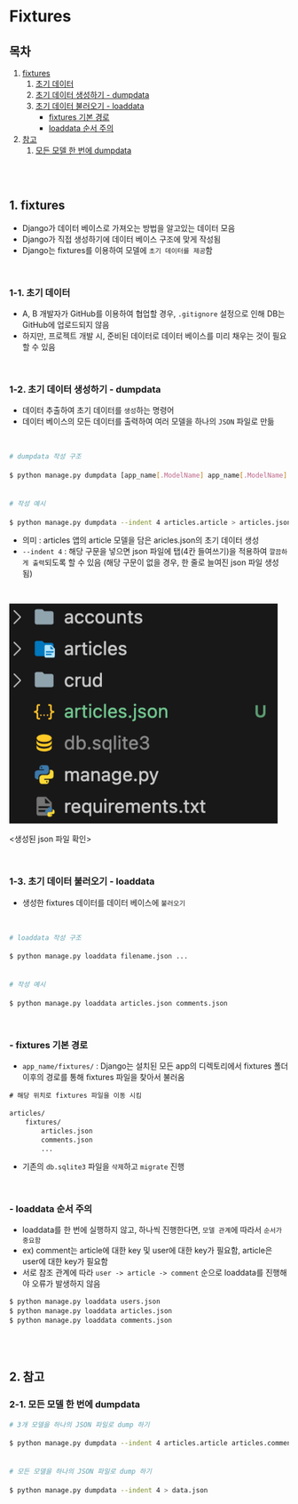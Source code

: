 # Fixtures

## 목차

1. [fixtures](#1-fixtures)
    1. [초기 데이터](#1-1-초기-데이터)
    2. [초기 데이터 생성하기 - dumpdata](#1-2-초기-데이터-생성하기---dumpdata)
    3. [초기 데이터 불러오기 - loaddata](#1-3-초기-데이터-불러오기---loaddata)
        - [fixtures 기본 경로](#--fixtures-기본-경로)
        - [loaddata 순서 주의](#--loaddata-순서-주의)
2. [참고](#2-참고)
    1. [모든 모델 한 번에 dumpdata](#2-1-모든-모델-한-번에-dumpdata)

<br>
<br>

## 1. fixtures

- Django가 데이터 베이스로 가져오는 방법을 알고있는 데이터 모음
- Django가 직접 생성하기에 데이터 베이스 구조에 맞게 작성됨
- Django는 fixtures를 이용하여 모델에 `초기 데이터를 제공`함

<br>

### 1-1. 초기 데이터

- A, B 개발자가 GitHub를 이용하여 협업할 경우, `.gitignore` 설정으로 인해 DB는 GitHub에 업로드되지 않음
- 하지만, 프로젝트 개발 시, 준비된 데이터로 데이터 베이스를 미리 채우는 것이 필요할 수 있음

<br>

### 1-2. 초기 데이터 생성하기 - dumpdata

- 데이터 추출하여 초기 데이터를 `생성`하는 명령어
- 데이터 베이스의 모든 데이터를 출력하여 여러 모델을 하나의 `JSON` 파일로 만듦

<br>

```bash
# dumpdata 작성 구조

$ python manage.py dumpdata [app_name[.ModelName] app_name[.ModelName] ...] > filename.json


# 작성 예시

$ python manage.py dumpdata --indent 4 articles.article > articles.json
```

- 의미 : articles 앱의 article 모델을 담은 aricles.json의 초기 데이터 생성
- `--indent 4` : 해당 구문을 넣으면 json 파일에 탭(4칸 들여쓰기)을 적용하여 `깔끔하게 출력`되도록 할 수 있음 (해당 구문이 없을 경우, 한 줄로 늘여진 json 파일 생성됨)

<br>

![생성된 json 파일](../img/django_making_fixtures.png)

<생성된 json 파일 확인>

<br>

### 1-3. 초기 데이터 불러오기 - loaddata

- 생성한 fixtures 데이터를 데이터 베이스에 `불러오기`

<br>

```bash
# loaddata 작성 구조

$ python manage.py loaddata filename.json ...


# 작성 예시

$ python manage.py loaddata articles.json comments.json
```

<br>

### - fixtures 기본 경로

- `app_name/fixtures/` : Django는 설치된 모든 app의 디렉토리에서 fixtures 폴더 이후의 경로를 통해 fixtures 파일을 찾아서 불러옴

```
# 해당 위치로 fixtures 파일을 이동 시킴

articles/
    fixtures/
        articles.json
        comments.json
        ...
```

- 기존의 `db.sqlite3` 파일을 `삭제`하고 `migrate` 진행

<br>

### - loaddata 순서 주의

- loaddata를 한 번에 실행하지 않고, 하나씩 진행한다면, `모델 관계`에 따라서 `순서가 중요함`
- ex) comment는 article에 대한 key 및 user에 대한 key가 필요함, article은 user에 대한 key가 필요함
- 서로 참조 관계에 따라 `user -> article -> comment` 순으로 loaddata를 진행해야 오류가 발생하지 않음

```bash
$ python manage.py loaddata users.json
$ python manage.py loaddata articles.json
$ python manage.py loaddata comments.json
```

<br>
<br>

## 2. 참고

### 2-1. 모든 모델 한 번에 dumpdata

```bash
# 3개 모델을 하나의 JSON 파일로 dump 하기

$ python manage.py dumpdata --indent 4 articles.article articles.comment accounts.user > data.json


# 모든 모델을 하나의 JSON 파일로 dump 하기

$ python manage.py dumpdata --indent 4 > data.json
```